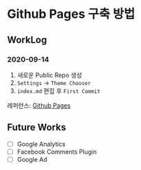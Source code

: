 # Github Pages 구축 방법

## WorkLog
### 2020-09-14
1. 새로운 Public Repo 생성  
2. `Settings` → `Theme Chooser`  
3. `index.md` 편집 후 `First Commit`  

레퍼런스: [Github Pages](https://pages.github.com/)

## Future Works
- [ ] Google Analytics  
- [ ] Facebook Comments Plugin  
- [ ] Google Ad  
